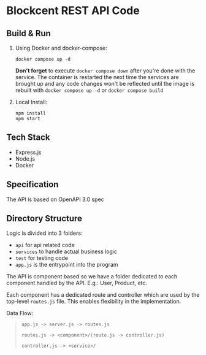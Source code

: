# Blockcent REST API Code

## Build & Run

1. Using Docker and docker-compose:

    ``` shell
    docker compose up -d
    ```

    **Don't forget** to execute `docker compose down` after you're done with the
    service. The container is restarted the next time the services are brought
    up and any code changes won't be reflected until the image is rebuilt with
    `docker compose up -d` or `docker compose build`

2. Local Install:

    ``` shell
    npm install
    npm start
    ```

## Tech Stack

- Express.js
- Node.js
- Docker

## Specification

The API is based on OpenAPI 3.0 spec

## Directory Structure

Logic is divided into 3 folders:

- `api` for api related code
- `services` to handle actual business logic
- `test` for testing code
- `app.js` is the entrypoint into the program

The API is component based so we have a folder dedicated to each component
handled by the API. E.g.: User, Product, etc.

Each component has a dedicated route and controller which are used by the top-level
`routes.js` file. This enables flexibility in the implementation.

Data Flow:
>  
> ```app.js -> server.js -> routes.js```
>  
> ```routes.js -> <component>/(route.js -> controller.js)```
>  
> ```controller.js -> <service>/```
